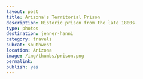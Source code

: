 ```yaml
---
layout: post
title: Arizona's Territorial Prison
description: Historic prison from the late 1800s.
type: photos
destination: jenner-hanni
category: travels
subcat: southwest
location: Arizona
image: /img/thumbs/prison.png
permalink: 
publish: yes
---
```


<p><a href="https://jenner.smugmug.com/North-America/2008-Territorial-Prison/i-zDs6KTd/0/M/dscf1234-M.jpg">
<img src="https://jenner.smugmug.com/North-America/2008-Territorial-Prison/i-zDs6KTd/0/M/dscf1234-M.jpg" alt=""></a></p>

<p><a href="https://jenner.smugmug.com/North-America/2008-Territorial-Prison/i-LTWmHt7/0/M/dscf1258-M.jpg">
<img src="https://jenner.smugmug.com/North-America/2008-Territorial-Prison/i-LTWmHt7/0/M/dscf1258-M.jpg" alt=""></a></p>

<p><a href="https://jenner.smugmug.com/North-America/2008-Territorial-Prison/i-Jb3g5t4/0/M/dscf1269-M.jpg">
<img src="https://jenner.smugmug.com/North-America/2008-Territorial-Prison/i-Jb3g5t4/0/M/dscf1269-M.jpg" alt=""></a></p>

<p><a href="https://jenner.smugmug.com/North-America/2008-Territorial-Prison/i-Hf52rmp/0/M/dscf1262-M.jpg">
<img src="https://jenner.smugmug.com/North-America/2008-Territorial-Prison/i-Hf52rmp/0/M/dscf1262-M.jpg" alt=""></a></p>

<p><a href="https://jenner.smugmug.com/North-America/2008-Territorial-Prison/i-2bTXV6K/0/M/dscf1274-M.jpg">
<img src="https://jenner.smugmug.com/North-America/2008-Territorial-Prison/i-2bTXV6K/0/M/dscf1274-M.jpg" alt=""></a></p>

<p><a href="https://jenner.smugmug.com/North-America/2008-Territorial-Prison/i-L4wCvp4/0/M/dscf1277-M.jpg">
<img src="https://jenner.smugmug.com/North-America/2008-Territorial-Prison/i-L4wCvp4/0/M/dscf1277-M.jpg" alt=""></a></p>

<p><a href="https://jenner.smugmug.com/North-America/2008-Territorial-Prison/i-WsBPpVs/0/M/dscf1279-M.jpg">
<img src="https://jenner.smugmug.com/North-America/2008-Territorial-Prison/i-WsBPpVs/0/M/dscf1279-M.jpg" alt=""></a></p>

<p><a href="https://jenner.smugmug.com/North-America/2008-Territorial-Prison/i-5rRzdN6/0/M/dscf1283-M.jpg">
<img src="https://jenner.smugmug.com/North-America/2008-Territorial-Prison/i-5rRzdN6/0/M/dscf1283-M.jpg" alt=""></a></p>

<p><a href="https://jenner.smugmug.com/North-America/2008-Territorial-Prison/i-NQGjktM/0/M/dscf1280-M.jpg">
<img src="https://jenner.smugmug.com/North-America/2008-Territorial-Prison/i-NQGjktM/0/M/dscf1280-M.jpg" alt=""></a></p>

<p><a href="https://jenner.smugmug.com/North-America/2008-Territorial-Prison/i-V2dG3kB/0/M/dscf1286-M.jpg">
<img src="https://jenner.smugmug.com/North-America/2008-Territorial-Prison/i-V2dG3kB/0/M/dscf1286-M.jpg" alt=""></a></p>

<p><a href="https://jenner.smugmug.com/North-America/2008-Territorial-Prison/i-WmvV58h/0/M/dscf1290-M.jpg">
<img src="https://jenner.smugmug.com/North-America/2008-Territorial-Prison/i-WmvV58h/0/M/dscf1290-M.jpg" alt=""></a></p>

<p><a href="https://jenner.smugmug.com/North-America/2008-Territorial-Prison/i-RLKrKWL/0/M/dscf1285-M.jpg">
<img src="https://jenner.smugmug.com/North-America/2008-Territorial-Prison/i-RLKrKWL/0/M/dscf1285-M.jpg" alt=""></a></p>

<p><a href="https://jenner.smugmug.com/North-America/2008-Territorial-Prison/i-jk8d4Wx/0/M/dscf1295-M.jpg">
<img src="https://jenner.smugmug.com/North-America/2008-Territorial-Prison/i-jk8d4Wx/0/M/dscf1295-M.jpg" alt=""></a></p>

<p><a href="https://jenner.smugmug.com/North-America/2008-Territorial-Prison/i-5nmFmfT/0/M/dscf1300-M.jpg">
<img src="https://jenner.smugmug.com/North-America/2008-Territorial-Prison/i-5nmFmfT/0/M/dscf1300-M.jpg" alt=""></a></p>

<p><a href="https://jenner.smugmug.com/North-America/2008-Territorial-Prison/i-gpcK8wk/0/M/dscf1293-M.jpg">
<img src="https://jenner.smugmug.com/North-America/2008-Territorial-Prison/i-gpcK8wk/0/M/dscf1293-M.jpg" alt=""></a></p>

<p><a href="https://jenner.smugmug.com/North-America/2008-Territorial-Prison/i-hZ4cg53/0/M/dscf1235-M.jpg">
<img src="https://jenner.smugmug.com/North-America/2008-Territorial-Prison/i-hZ4cg53/0/M/dscf1235-M.jpg" alt=""></a></p>

<p><a href="https://jenner.smugmug.com/North-America/2008-Territorial-Prison/i-LdPcdCG/0/M/dscf1241-M.jpg">
<img src="https://jenner.smugmug.com/North-America/2008-Territorial-Prison/i-LdPcdCG/0/M/dscf1241-M.jpg" alt=""></a></p>

<p><a href="https://jenner.smugmug.com/North-America/2008-Territorial-Prison/i-rkcVRgC/0/M/dscf1313-M.jpg">
<img src="https://jenner.smugmug.com/North-America/2008-Territorial-Prison/i-rkcVRgC/0/M/dscf1313-M.jpg" alt=""></a></p>

<p><a href="https://jenner.smugmug.com/North-America/2008-Territorial-Prison/i-LKjHqgG/0/M/dscf1328-M.jpg">
<img src="https://jenner.smugmug.com/North-America/2008-Territorial-Prison/i-LKjHqgG/0/M/dscf1328-M.jpg" alt=""></a></p>

<p><a href="https://jenner.smugmug.com/North-America/2008-Territorial-Prison/i-V9jRx65/0/M/dscf1333-M.jpg">
<img src="https://jenner.smugmug.com/North-America/2008-Territorial-Prison/i-V9jRx65/0/M/dscf1333-M.jpg" alt=""></a></p>

<p><a href="https://jenner.smugmug.com/North-America/2008-Territorial-Prison/i-m5vcDmF/0/M/dscf1312-M.jpg">
<img src="https://jenner.smugmug.com/North-America/2008-Territorial-Prison/i-m5vcDmF/0/M/dscf1312-M.jpg" alt=""></a></p>

<p><a href="https://jenner.smugmug.com/North-America/2008-Territorial-Prison/i-cJVTQP4/0/M/dscf1335-M.jpg">
<img src="https://jenner.smugmug.com/North-America/2008-Territorial-Prison/i-cJVTQP4/0/M/dscf1335-M.jpg" alt=""></a></p>

<p><a href="https://jenner.smugmug.com/North-America/2008-Territorial-Prison/i-fmBctKM/0/M/dscf1334-M.jpg">
<img src="https://jenner.smugmug.com/North-America/2008-Territorial-Prison/i-fmBctKM/0/M/dscf1334-M.jpg" alt=""></a></p>

<p><a href="https://jenner.smugmug.com/North-America/2008-Territorial-Prison/i-9C3xFsg/0/M/dscf1340-M.jpg">
<img src="https://jenner.smugmug.com/North-America/2008-Territorial-Prison/i-9C3xFsg/0/M/dscf1340-M.jpg" alt=""></a></p>

<p><a href="https://jenner.smugmug.com/North-America/2008-Territorial-Prison/i-WcMNmQX/0/M/dscf1331-M.jpg">
<img src="https://jenner.smugmug.com/North-America/2008-Territorial-Prison/i-WcMNmQX/0/M/dscf1331-M.jpg" alt=""></a></p>

<p><a href="https://jenner.smugmug.com/North-America/2008-Territorial-Prison/i-z39Znv9/0/M/dscf1338-M.jpg">
<img src="https://jenner.smugmug.com/North-America/2008-Territorial-Prison/i-z39Znv9/0/M/dscf1338-M.jpg" alt=""></a></p>


